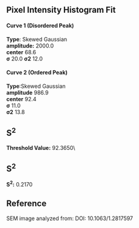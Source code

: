 ## Pixel Intensity Histogram Fit

#### Curve 1 (Disordered Peak)
**Type**: Skewed Gaussian\
**amplitude:** 2000.0\
**center** 68.6\
**σ** 20.0
**σ2** 12.0


#### Curve 2 (Ordered Peak)
**Type**:Skewed Gaussian\
**amplitude** 986.9\
**center** 92.4\
**σ** 11.0\
**σ2** 13.8


## S<sup>2</sup>
**Threshold Value:** 92.3650\
## S<sup>2</sup>
**S<sup>2</sup>:** 0.2170














## Reference
SEM image analyzed from:
DOI: 10.1063/1.2817597
